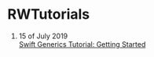 # RWTutorials

1) 15 of July 2019  
[Swift Generics Tutorial: Getting Started](https://www.raywenderlich.com/3535703-swift-generics-tutorial-getting-started)
